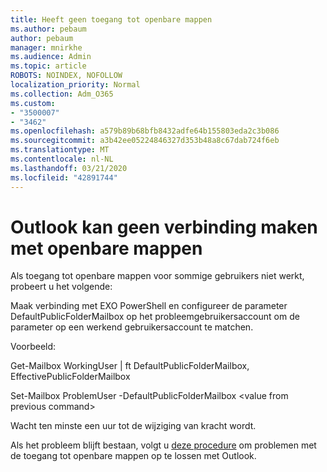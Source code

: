 ```yaml
---
title: Heeft geen toegang tot openbare mappen
ms.author: pebaum
author: pebaum
manager: mnirkhe
ms.audience: Admin
ms.topic: article
ROBOTS: NOINDEX, NOFOLLOW
localization_priority: Normal
ms.collection: Adm_O365
ms.custom:
- "3500007"
- "3462"
ms.openlocfilehash: a579b89b68bfb8432adfe64b155803eda2c3b086
ms.sourcegitcommit: a3b42ee05224846327d353b48a8c67dab724f6eb
ms.translationtype: MT
ms.contentlocale: nl-NL
ms.lasthandoff: 03/21/2020
ms.locfileid: "42891744"
---
```

# <a name="outlook-cannot-connect-to-public-folders"></a>Outlook kan geen verbinding maken met openbare mappen

Als toegang tot openbare mappen voor sommige gebruikers niet werkt, probeert u het volgende:

Maak verbinding met EXO PowerShell en configureer de parameter DefaultPublicFolderMailbox op het probleemgebruikersaccount om de parameter op een werkend gebruikersaccount te matchen.

Voorbeeld:

Get-Mailbox WorkingUser | ft DefaultPublicFolderMailbox, EffectivePublicFolderMailbox

Set-Mailbox ProblemUser -DefaultPublicFolderMailbox \<value from previous command>

Wacht ten minste een uur tot de wijziging van kracht wordt.

Als het probleem blijft bestaan, volgt u [deze procedure](https://aka.ms/pfcte) om problemen met de toegang tot openbare mappen op te lossen met Outlook.